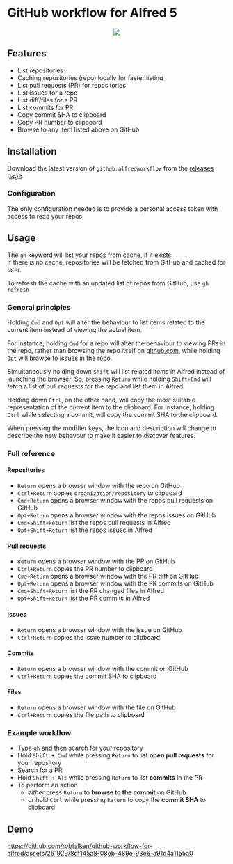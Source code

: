 # GitHub workflow for Alfred 5

<p align="center">
  <img src="https://github.com/robfalken/github-workflow-for-alfred/assets/261929/462538ce-eca9-4cbb-bc67-8b16ba196eba" />
</p>

## Features

* List repositories
* Caching repositories (repo) locally for faster listing
* List pull requests (PR) for repositories
* List issues for a repo
* List diff/files for a PR
* List commits for PR
* Copy commit SHA to clipboard
* Copy PR number to clipboard
* Browse to any item listed above on GitHub

## Installation
Download the latest version of `github.alfredworkflow` from the [releases page](https://github.com/robfalken/github-workflow-for-alfred/releases).

### Configuration
The only configuration needed is to provide a personal access token with access to read your repos.

## Usage
The `gh` keyword will list your repos from cache, if it exists.  
If there is no cache, repositories will be fetched from GitHub and cached for later.

To refresh the cache with an updated list of repos from GitHub, use `gh refresh`

### General principles
Holding `Cmd` and `Opt` will alter the behaviour to list items related to the current item instead of viewing the actual item.

For instance, holding `Cmd` for a repo will alter the behaviour to viewing PRs in the repo, rather than browsing the repo itself on [github.com](https://github.com), while holding `Opt` will browse to issues in the repo.

Simultaneously holding down `Shift` will list related items in Alfred instead of launching the browser. So, pressing `Return` while holding `Shift+Cmd` will fetch a list of pull requests for the repo and list them in Alfred

Holding down `Ctrl`, on the other hand, will copy the most suitable representation of the current item to the clipboard. For instance, holding `Ctrl` while selecting a commit, will copy the commit SHA to the clipboard.

When pressing the modifier keys, the icon and description will change to describe the new behavour to make it easier to discover features.

### Full reference
#### Repositories
* `Return` opens a browser window with the repo on GitHub
* `Ctrl+Return` copies `organization/repository` to clipboard
* `Cmd+Return` opens a browser window with the repos pull requests on GitHub
* `Opt+Return` opens a browser window with the repos issues on GitHub
* `Cmd+Shift+Return` list the repos pull requests in Alfred
* `Opt+Shift+Return` list the repos issues in Alfred

#### Pull requests
* `Return` opens a browser window with the PR on GitHub
* `Ctrl+Return` copies the PR number to clipboard
* `Cmd+Return` opens a browser window with the PR diff on GitHub
* `Opt+Return` opens a browser window with the PR commits on GitHub
* `Cmd+Shift+Return` list the PR changed files in Alfred
* `Opt+Shift+Return` list the PR commits in Alfred

#### Issues
* `Return` opens a browser window with the issue on GitHub
* `Ctrl+Return` copies the issue number to clipboard

#### Commits
* `Return` opens a browser window with the commit on GitHub
* `Ctrl+Return` copies the commit SHA to clipboard

#### Files
* `Return` opens a browser window with the file on GitHub
* `Ctrl+Return` copies the file path to clipboard

### Example workflow
* Type `gh` and then search for your repository
* Hold `Shift + Cmd` while pressing `Return` to list **open pull requests** for your repository
* Search for a PR
* Hold `Shift + Alt` while pressing `Return` to list **commits** in the PR
* To perform an action
  * _either_ press `Return` to **browse to the commit** on GitHub
  * _or_ hold `Ctrl` while pressing `Return` to copy the **commit SHA** to clipboard

## Demo

https://github.com/robfalken/github-workflow-for-alfred/assets/261929/8df145a8-08eb-489e-93e6-a91d4a1155a0

